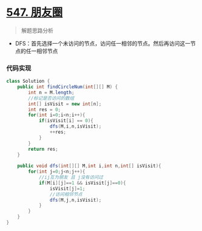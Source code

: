# [547. 朋友圈](https://leetcode-cn.com/problems/friend-circles/)


> 解题思路分析

-  DFS：首先选择一个未访问的节点，访问任一相邻的节点。然后再访问这一节点的任一相邻节点


### 代码实现


~~~java
class Solution {
    public int findCircleNum(int[][] M) {
        int n = M.length;
        //标记是否访问的数组
        int[] isVisit = new int[n];
        int res = 0;
        for(int i=0;i<n;i++){
            if(isVisit[i] == 0){
                dfs(M,i,n,isVisit);
                ++res;
            }
        }
        return res;
    }
    
    public void dfs(int[][] M,int i,int n,int[] isVisit){
        for(int j=0;j<n;j++){
            //ij互为朋友 且 j没有访问过
            if(M[i][j]==1 && isVisit[j]==0){
                isVisit[j]=1;
                //访问相邻节点
                dfs(M,j,n,isVisit);
            }
        }
    }
}
~~~
